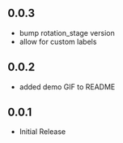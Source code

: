 ## 0.0.3
* bump rotation_stage version
* allow for custom labels

## 0.0.2
* added demo GIF to README
## 0.0.1

* Initial Release
